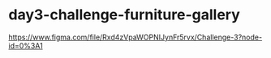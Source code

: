 # day3-challenge-furniture-gallery

https://www.figma.com/file/Rxd4zVpaWOPNIJynFr5rvx/Challenge-3?node-id=0%3A1
